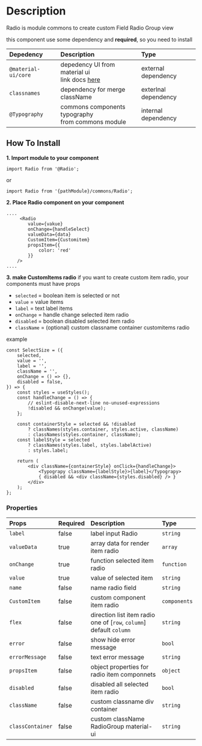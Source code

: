 # Description

Radio is module commons to create custom Field Radio Group view

this component use some dependency and **required**, so you need to install

| Depedency   | Description | Type |
| :---        | :---        |:---  |
| `@material-ui/core` | depedency UI from material ui <br/> link docs [here](https://material-ui.com/getting-started/installation/)| external dependency |
| `classnames`   | dependency for merge className | exterlnal dependency |
| `@Typography` | commons components typography <br />from commons module | internal dependency |


## How To Install

**1. Import module to your component**
```node
import Radio from '@Radio';
```

or

```node
import Radio from '{pathModule}/commons/Radio';
```

**2. Place Radio component on your component**

```node
....
     <Radio
        value={vakue}
        onChange={handleSelect}
        valueData={data}
        CustomItem={Customitem}
        propsItem={{
            color: 'red'
        }}
    />
....
```
**3. make CustomItems radio**
if you want to create custom item radio, your components must have props
- `selected` = boolean item is selected or not
- `value` = value items
- `label` = text label items
- `onChange` = handle change selected item radio
- `disabled` = boolean disabled selected item radio
- `className` = (optional) custom classname container customitems radio

example
```node 
const SelectSize = ({
    selected,
    value = '',
    label = '',
    className = '',
    onChange = () => {},
    disabled = false,
}) => {
    const styles = useStyles();
    const handleChange = () => {
        // eslint-disable-next-line no-unused-expressions
        !disabled && onChange(value);
    };

    const containerStyle = selected && !disabled
        ? classNames(styles.container, styles.active, className)
        : classNames(styles.container, className);
    const labelStyle = selected
        ? classNames(styles.label, styles.labelActive)
        : styles.label;

    return (
        <div className={containerStyle} onClick={handleChange}>
            <Typograpy className={labelStyle}>{label}</Typograpy>
            { disabled && <div className={styles.disabled} /> }
        </div>
    );
};
```

### Properties
| Props       | Required | Description | Type |
| :---        | :---     | :---        |:---  |
| `label`       | false    | label input Radio | `string`|
| `valueData`       | true    | array data for render item radio | `array`|
| `onChange`       | true    | function selected item radio | `function`|
| `value`       | true    | value of selected item | `string`|
| `name`       | false    | name radio field | `string`|
| `CustomItem`       | false    | custom component item radio | `components`|
| `flex`       | false    | direction list item radio one of [`row`, `column`] default `column` | `string`|
| `error`       | false    | show hide error message | `bool`|
| `errorMessage`       | false    | text error message| `string`|
| `propsItem`       | false    | object properties for radio item componnets | `object`|
| `disabled`       | false    | disabled all selected item radio | `bool`|
| `className`       | false    | custom classname div container | `string`|
| `classContainer`       | false    | custom className RadioGroup material-ui | `string`|